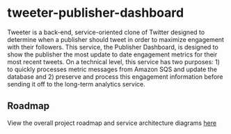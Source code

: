 # tweeter-publisher-dashboard

Tweeter is a back-end, service-oriented clone of Twitter designed to determine when a publisher should tweet in order to maximize engagement with their followers. This service, the Publisher Dashboard, is designed to show the publisher the most update to date engagement metrics for their most recent tweets. On a technical level, this service has two purposes: 1) to quickly processes metric messages from Amazon SQS and update the database and 2) preserve and process this engagement information before sending it off to the long-term analytics service. 

## Roadmap

View the overall project roadmap and service architecture diagrams [here](https://docs.google.com/document/d/1V-I9Wa9IGxNKumWwmT2xBdB4mjh7OYk6eQrw8LI4aAM/edit#)
